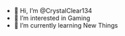 - 👋 Hi, I’m @CrystalClear134
- 👀 I’m interested in Gaming
- 🌱 I’m currently learning New Things

<!---
CrystalClear134/CrystalClear134 is a ✨ special ✨ repository because its `README.md` (this file) appears on your GitHub profile.
You can click the Preview link to take a look at your changes.
--->
